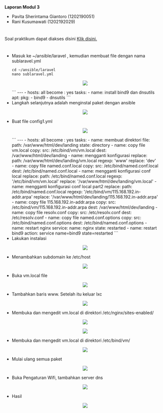 **Laporan Modul 3**

- Pavita Sherintama Giantoro (1202190051)
- Rani Kusumawati (1202192029)
#
Soal praktikum dapat diakses disini [Klik disini.](https://github.com/aldonesia/Sistem-Administrasi-Server-2021/blob/master/modul-3/silabus.md)
#
- Masuk ke ~/ansible/laravel , kemudian membuat file dengan nama sublaravel.yml
  ```
  cd ~/ansible/laravel
  nano sublaravel.yml
  ```
  <p align="center">
        	<img src= "asset/1.png">
  </p>
  ```
  ---
  - hosts: all
    become : yes
    tasks:
      - name: install bind9 dan dnsutils
        apt:
         pkg:
           - bind9
           - dnsutils
  ```
- Langkah selanjutnya adalah menginstal paket dengan ansible
  <p align="center">
        	<img src= "asset/2.png">
  </p>
- Buat file config1.yml
  <p align="center">
        	<img src= "asset/3.png">
  </p>
  ```
  ---
  - hosts: all
    become : yes
    tasks:
     - name: membuat direktori
       file:
        path: /var/www/html/dev/landing
        state: directory
     - name: copy file vm.local
       copy:
        src: /etc/bind/vm/vm.local
        dest: /var/www/html/dev/landing
     - name: mengganti konfigurasi
       replace:
        path: /var/www/html/dev/landing/vm.local
        regexp: 'www'
        replace: 'dev'
     - name: copy file named.conf.local
       copy:
        src: /etc/bind/named.conf.local
        dest: /etc/bind/named.conf.local
     - name: mengganti konfigurasi conf local
       replace:
        path: /etc/bind/named.conf.local
        regexp: '/etc/bind/vm/vm.local'
        replace: '/var/www/html/dev/landing/vm.local'
     - name: mengganti konfigurasi conf local part2
       replace:
        path: /etc/bind/named.conf.local
        regexp: '/etc/bind/vm/115.168.192.in-addr.arpa'
        replace: '/var/www/html/dev/landing/115.168.192.in-addr.arpa'
     - name: copy file 115.168.192.in-addr.arpa
       copy:
        src: /etc/bind/vm/115.168.192.in-addr.arpa
        dest: /var/www/html/dev/landing
     - name: copy file resolv.conf
       copy:
        src: /etc/resolv.conf
        dest: /etc/resolv.conf
     - name: copy file named.conf.options
       copy:
        src: /etc/bind/named.conf.options
        dest: /etc/bind/named.conf.options
     - name: restart nginx
       service:
        name: nginx
        state: restarted
     - name: restart bind9
       action: service name=bind9 state=restarted
  ```
- Lakukan instalasi
  <p align="center">
        	<img src= "asset/4.png">
  </p>
- Menambahkan subdomain ke /etc/host
  <p align="center">
        	<img src= "asset/5.png">
  </p>
- Buka vm.local file
  <p align="center">
        	<img src= "asset/6.png">
  </p>
- Tambahkan baris www. Setelah itu keluar lxc
  <p align="center">
        	<img src= "asset/7.png">
  </p>
- Membuka dan mengedit vm.local di direktori /etc/nginx/sites-enabled/
  <p align="center">
        	<img src= "asset/8.png">
  </p>
  <p align="center">
        	<img src= "asset/9.png">
  </p>
- Membuka dan mengedit vm.local di direktori /etc/bind/vm/
  <p align="center">
        	<img src= "asset/10.png">
  </p>
- Mulai ulang semua paket
  <p align="center">
        	<img src= "asset/11.png">
  </p>
- Buka Pengaturan Wifi, tambahkan server dns
  <p align="center">
        	<img src= "asset/12.png">
  </p>
- Hasil
  <p align="center">
        	<img src= "asset/13.jpg">
  </p>
